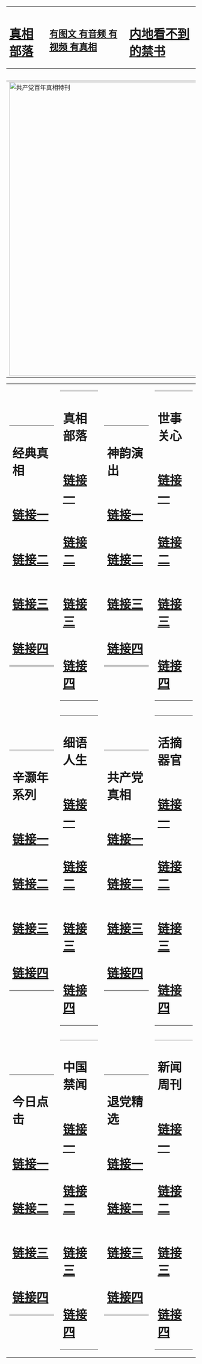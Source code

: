 <table><tr><td><H1><a href="http://zx.hopto.me/7necz">真相部落</a></H1></td><td><H2><a href="http://zx.hopto.me/qx-4w">有图文 有音频 有视频 有真相</a></H2><td><H1><a href="http://zx.hopto.me/9kc8k"> 内地看不到的禁书</a></H1></td></table><table><table><tr><td><a href="http://zx.hopto.me/r6nj-"><img src="http://6951.54.fikrifaizah.org/zx/bngcd/gcdbnzx.jpg" width="780"  border="0" alt="共产党百年真相特刊"></a></td></tr></table><table><tr><td><table><tr><td ><h1>经典真相</h1></td></tr><tr><td><h1>  <a href="http://zx.hopto.me/6eicb" target=_blank>链接一</a>  </h1></td></tr><tr><td><h1>  <a href="http://zx.hopto.me/isjxj" target=_blank>链接二</a>  </h1></td></tr><tr><td><h1>  <a href="http://zx.hopto.me/36mwi" target=_blank>链接三</a>  </h1></td></tr><tr><td><h1>  <a href="http://zx.hopto.me/qtc83" target=_blank>链接四</a>  </h1></td></tr></table></td><td><table><tr><td ><h1>真相部落</h1></td></tr><tr><td><h1>  <a href="http://zx.hopto.me/1icr5" target=_blank>链接一</a>  </h1></td></tr><tr><td><h1>  <a href="http://zx.hopto.me/wwu4e" target=_blank>链接二</a>  </h1></td></tr><tr><td><h1>  <a href="http://zx.hopto.me/knjp5" target=_blank>链接三</a>  </h1></td></tr><tr><td><h1>  <a href="http://zx.hopto.me/gh3ih" target=_blank>链接四</a>  </h1></td></tr></table></td><td><table><tr><td ><h1>神韵演出</h1></td></tr><tr><td><h1>  <a href="http://zx.hopto.me/msivy" target=_blank>链接一</a>  </h1></td></tr><tr><td><h1>  <a href="http://zx.hopto.me/9wyip" target=_blank>链接二</a>  </h1></td></tr><tr><td><h1>  <a href="http://zx.hopto.me/jkxh6" target=_blank>链接三</a>  </h1></td></tr><tr><td><h1>  <a href="http://zx.hopto.me/lwovc" target=_blank>链接四</a>  </h1></td></tr></table></td><td><table><tr><td ><h1>世事关心</h1></td></tr><tr><td><h1>  <a href="http://zx.hopto.me/gvdq7" target=_blank>链接一</a>  </h1></td></tr><tr><td><h1>  <a href="http://zx.hopto.me/51nbr" target=_blank>链接二</a>  </h1></td></tr><tr><td><h1>  <a href="http://zx.hopto.me/e4h3t" target=_blank>链接三</a>  </h1></td></tr><tr><td><h1>  <a href="http://zx.hopto.me/q8b07" target=_blank>链接四</a>  </h1></td></tr></table></td></tr><tr><td><table><tr><td ><h1>辛灏年系列</h1></td></tr><tr><td><h1>  <a href="http://zx.hopto.me/qhwp3" target=_blank>链接一</a>  </h1></td></tr><tr><td><h1>  <a href="http://zx.hopto.me/d507t" target=_blank>链接二</a>  </h1></td></tr><tr><td><h1>  <a href="http://zx.hopto.me/037sp" target=_blank>链接三</a>  </h1></td></tr><tr><td><h1>  <a href="http://zx.hopto.me/sdfsa" target=_blank>链接四</a>  </h1></td></tr></table></td><td><table><tr><td ><h1>细语人生</h1></td></tr><tr><td><h1>  <a href="http://zx.hopto.me/c47-e" target=_blank>链接一</a>  </h1></td></tr><tr><td><h1>  <a href="http://zx.hopto.me/llve3" target=_blank>链接二</a>  </h1></td></tr><tr><td><h1>  <a href="http://zx.hopto.me/n34ie" target=_blank>链接三</a>  </h1></td></tr><tr><td><h1>  <a href="http://zx.hopto.me/vzrvi" target=_blank>链接四</a>  </h1></td></tr></table></td><td><table><tr><td ><h1>共产党真相</h1></td></tr><tr><td><h1>  <a href="http://zx.hopto.me/aj7z5" target=_blank>链接一</a>  </h1></td></tr><tr><td><h1>  <a href="http://zx.hopto.me/wgul8" target=_blank>链接二</a>  </h1></td></tr><tr><td><h1>  <a href="http://zx.hopto.me/11-uz" target=_blank>链接三</a>  </h1></td></tr><tr><td><h1>  <a href="http://zx.hopto.me/w1w9v" target=_blank>链接四</a>  </h1></td></tr></table></td><td><table><tr><td ><h1>活摘器官</h1></td></tr><tr><td><h1>  <a href="http://zx.hopto.me/torci" target=_blank>链接一</a>  </h1></td></tr><tr><td><h1>  <a href="http://zx.hopto.me/pw9ro" target=_blank>链接二</a>  </h1></td></tr><tr><td><h1>  <a href="http://zx.hopto.me/rf0q8" target=_blank>链接三</a>  </h1></td></tr><tr><td><h1>  <a href="http://zx.hopto.me/u8qzp" target=_blank>链接四</a>  </h1></td></tr></table></td></tr><tr><td><table><tr><td ><h1>今日点击</h1></td></tr><tr><td><h1>  <a href="http://zx.hopto.me/664r8" target=_blank>链接一</a>  </h1></td></tr><tr><td><h1>  <a href="http://zx.hopto.me/9cs05" target=_blank>链接二</a>  </h1></td></tr><tr><td><h1>  <a href="http://zx.hopto.me/3o6-h" target=_blank>链接三</a>  </h1></td></tr><tr><td><h1>  <a href="http://zx.hopto.me/ynhfz" target=_blank>链接四</a>  </h1></td></tr></table></td><td><table><tr><td ><h1>中国禁闻</h1></td></tr><tr><td><h1>  <a href="http://zx.hopto.me/p5te9" target=_blank>链接一</a>  </h1></td></tr><tr><td><h1>  <a href="http://zx.hopto.me/fiio-" target=_blank>链接二</a>  </h1></td></tr><tr><td><h1>  <a href="http://zx.hopto.me/xv7qu" target=_blank>链接三</a>  </h1></td></tr><tr><td><h1>  <a href="http://zx.hopto.me/ku57p" target=_blank>链接四</a>  </h1></td></tr></table></td><td><table><tr><td ><h1>退党精选</h1></td></tr><tr><td><h1>  <a href="http://zx.hopto.me/2i24m" target=_blank>链接一</a>  </h1></td></tr><tr><td><h1>  <a href="http://zx.hopto.me/f-5ew" target=_blank>链接二</a>  </h1></td></tr><tr><td><h1>  <a href="http://zx.hopto.me/lsfxw" target=_blank>链接三</a>  </h1></td></tr><tr><td><h1>  <a href="http://zx.hopto.me/cj50e" target=_blank>链接四</a>  </h1></td></tr></table></td><td><table><tr><td ><h1>新闻周刊</h1></td></tr><tr><td><h1>  <a href="http://zx.hopto.me/zdhqd" target=_blank>链接一</a>  </h1></td></tr><tr><td><h1>  <a href="http://zx.hopto.me/gc0nc" target=_blank>链接二</a>  </h1></td></tr><tr><td><h1>  <a href="http://zx.hopto.me/at30e" target=_blank>链接三</a>  </h1></td></tr><tr><td><h1>  <a href="http://zx.hopto.me/78ta2" target=_blank>链接四</a>  </h1></td></tr></table></td></tr></table>
